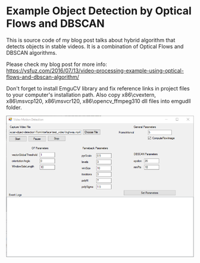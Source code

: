 # Example Object Detection by Optical Flows and DBSCAN 

This is source code of my blog post talks about hybrid algorithm that detects objects in stable videos. It is a combination of Optical Flows and DBSCAN algorithms. 

Please check my blog post for more info: https://ysfuz.com/2016/07/13/video-processing-example-using-optical-flows-and-dbscan-algorithm/

Don't forget to install EmguCV library and fix reference links in project files to your computer's installation path. 
Also copy x86\cvextern, x86\msvcp120, x86\msvcr120, x86\opencv_ffmpeg310 dll files into emgudll folder.

![Application Interface](of-dbscan-motion-detection.png "Application Interface")
